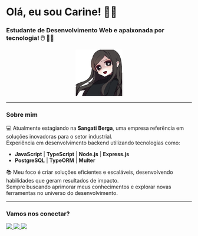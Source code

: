 # Olá, eu sou Carine! 👋🏻
### Estudante de Desenvolvimento Web e apaixonada por tecnologia! 🖱️ 🫶🏼  

<div align="center"> 
  <img width="25%" src="gifmaker_me.gif" alt="i-am-programming" /> 
</div>

---

### Sobre mim  
💻 Atualmente estagiando na **Sangati Berga**, uma empresa referência em soluções inovadoras para o setor industrial.  
   Experiência em desenvolvimento backend utilizando tecnologias como:  
- **JavaScript** | **TypeScript** | **Node.js** | **Express.js**  
- **PostgreSQL** | **TypeORM** | **Multer**  

📚 Meu foco é criar soluções eficientes e escaláveis, desenvolvendo habilidades que geram resultados de impacto.  
  Sempre buscando aprimorar meus conhecimentos e explorar novas ferramentas no universo do desenvolvimento.  

---

### Vamos nos conectar?  
<div> 
  <a href="https://discord.com/users/carinepl" target="_blank">
    <img src="https://img.shields.io/badge/Discord-7289DA?style=for-the-badge&logo=discord&logoColor=white" target="_blank">
  </a> 
  <a href="mailto:caricalima1@gmail.com">
    <img src="https://img.shields.io/badge/Gmail-D14836?style=for-the-badge&logo=gmail&logoColor=white">
  </a> 
  <a href="https://www.linkedin.com/in/carine-pl/" target="_blank">
    <img src="https://img.shields.io/badge/-LinkedIn-%230077B5?style=for-the-badge&logo=linkedin&logoColor=white" target="_blank">
  </a> 
</div>




